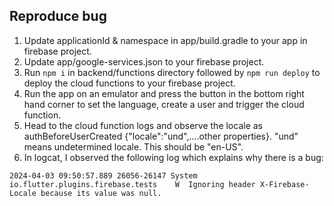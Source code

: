 ## Reproduce bug

1. Update applicationId & namespace in app/build.gradle to your app in firebase project.
2. Update app/google-services.json to your firebase project.
3. Run `npm i` in backend/functions directory followed by `npm run deploy` to deploy the cloud functions to your firebase project.
4. Run the app on an emulator and press the button in the bottom right hand corner to set the language, create a user and trigger the cloud function.
5. Head to the cloud function logs and observe the locale as authBeforeUserCreated {"locale":"und",....other properties}. "und" means undetermined locale. This should be "en-US".
6. In logcat, I observed the following log which explains why there is a bug:
```
2024-04-03 09:50:57.889 26056-26147 System                  io.flutter.plugins.firebase.tests    W  Ignoring header X-Firebase-Locale because its value was null.
```